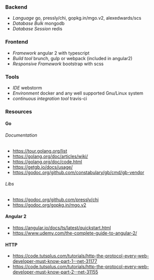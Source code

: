 ### Backend ###
  * *Language* go, pressly/chi, gopkg.in/mgo.v2, alexedwards/scs<br>
  * *Database Bulk* mongodb
  * *Database Session* redis
  
### Frontend ###
  * *Framework* angular 2 with typescript<br>
  * *Build tool* brunch, gulp or webpack (included in angular2)<br>
  * *Responsive Framework* bootstrap with scss
  
### Tools ###
  * *IDE* webstorm<br>
  * *Environment* docker and any well supported Gnu/Linux system
  * *continuous integration tool* travis-ci

### Resources ###

#### Go ####
###### Documentation ######
  * https://tour.golang.org/list
  * https://golang.org/doc/articles/wiki/
  * https://golang.org/doc/code.html
  * https://getgb.io/docs/usage/
  * https://godoc.org/github.com/constabulary/gb/cmd/gb-vendor
  
###### Libs ######
  * https://godoc.org/github.com/pressly/chi
  * https://godoc.org/gopkg.in/mgo.v2
  
#### Angular 2 ####
  * https://angular.io/docs/ts/latest/quickstart.html
  * https://www.udemy.com/the-complete-guide-to-angular-2/

#### HTTP ####
  * https://code.tutsplus.com/tutorials/http-the-protocol-every-web-developer-must-know-part-1--net-31177
  * https://code.tutsplus.com/tutorials/http-the-protocol-every-web-developer-must-know-part-2--net-31155
